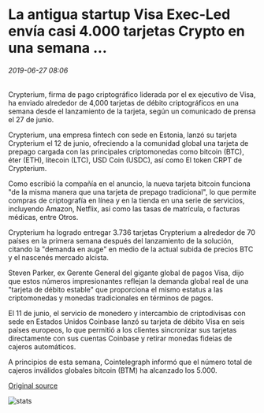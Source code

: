 # La antigua startup Visa Exec-Led envía casi 4.000 tarjetas Crypto en una semana ...

###### 2019-06-27 08:06

Crypterium, firma de pago criptográfico liderada por el ex ejecutivo de Visa, ha enviado alrededor de 4,000 tarjetas de débito criptográficos en una semana desde el lanzamiento de la tarjeta, según un comunicado de prensa el 27 de junio.

Crypterium, una empresa fintech con sede en Estonia, lanzó su tarjeta Crypterium el 12 de junio, ofreciendo a la comunidad global una tarjeta de prepago cargada con las principales criptomonedas como bitcoin (BTC), éter (ETH), litecoin (LTC), USD Coin (USDC), así como El token CRPT de Crypterium.

Como escribió la compañía en el anuncio, la nueva tarjeta bitcoin funciona "de la misma manera que una tarjeta de prepago tradicional", lo que permite compras de criptografía en línea y en la tienda en una serie de servicios, incluyendo Amazon, Netflix, así como las tasas de matrícula, o facturas médicas, entre Otros.

Crypterium ha logrado entregar 3.736 tarjetas Crypterium a alrededor de 70 países en la primera semana después del lanzamiento de la solución, citando la "demanda en auge" en medio de la actual subida de precios BTC y el nascenés mercado alcista.

Steven Parker, ex Gerente General del gigante global de pagos Visa, dijo que estos números impresionantes reflejan la demanda global real de una "tarjeta de débito estable" que proporciona el mismo estatus a las criptomonedas y monedas tradicionales en términos de pagos.

El 11 de junio, el servicio de monedero y intercambio de criptodivisas con sede en Estados Unidos Coinbase lanzó su tarjeta de débito Visa en seis países europeos, lo que permitió a los clientes sincronizar sus tarjetas directamente con sus cuentas Coinbase y retirar monedas fideias de cajeros automáticos.

A principios de esta semana, Cointelegraph informó que el número total de cajeros inválidos globales bitcoin (BTM) ha alcanzado los 5.000.

[Original source](https://cointelegraph.com/news/former-visa-exec-led-startup-ships-nearly-4-000-crypto-cards-in-a-week)

![stats](https://c.statcounter.com/11760860/0/a89fa40b/1/ "stats")